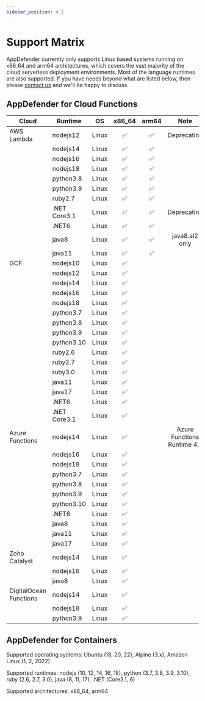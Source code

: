 ```yaml
---
sidebar_position: 4.2
---
```


# Support Matrix

AppDefender currently only supports Linux based systems running on x86_64 and arm64 architectures, which covers the vast majority of the cloud serverless deployment environments.  Most of the language runtimes are also supported.  If you have needs beyond what are listed below, then please [contact us](<https://www.extrinsec.com/contact>) and we'll be happy to discuss.

## AppDefender for Cloud Functions

| Cloud | Runtime | OS | x86_64 | arm64 | Note |
|---|---|---|:---:|:---:|:---:|
| AWS Lambda | nodejs12 | Linux | ✅ | ✅ | Deprecating |
| |nodejs14|Linux|✅|✅||
| |nodejs16|Linux|✅|✅||
| |nodejs18|Linux|✅|✅||
| |python3.8|Linux|✅|✅||
| |python3.9|Linux|✅|✅||
| |ruby2.7|Linux|✅|✅||
| |.NET Core3.1|Linux|✅|✅|Deprecating|
| |.NET6|Linux|✅|✅||
| |java8|Linux|✅|✅| java8.al2 only|
| |java11|Linux|✅|✅||
| GCF| nodejs10 | Linux | ✅ | | |
| |nodejs12|Linux|✅|||
| |nodejs14|Linux|✅|||
| |nodejs16|Linux|✅|||
| |nodejs18|Linux|✅|||
| |python3.7|Linux|✅|||
| |python3.8|Linux|✅|||
| |python3.9|Linux|✅|||
| |python3.10|Linux|✅|||
| |ruby2.6|Linux|✅|||
| |ruby2.7|Linux|✅|||
| |ruby3.0|Linux|✅|||
| |java11|Linux|✅|||
| |java17|Linux|✅|||
| |.NET6|Linux|✅|||
| |.NET Core3.1|Linux|✅|||
| Azure Functions | nodejs14 | Linux | ✅ | | Azure Functions Runtime 4.x |
| |nodejs16|Linux|✅|||
| |nodejs18|Linux|✅|||
| |python3.7|Linux|✅|||
| |python3.8|Linux|✅|||
| |python3.9|Linux|✅|||
| |python3.10|Linux|✅|||
| |.NET6|Linux|✅|||
| |java8|Linux|✅|||
| |java11|Linux|✅|||
| |java17|Linux|✅|||
| Zoho Catalyst |nodejs14|Linux|✅|||
| |nodejs16|Linux|✅|||
| |java8|Linux|✅|||
| DigitalOcean Functions|nodejs14|Linux|✅|||
| |nodejs18|Linux|✅|||
| |python3.9|Linux|✅|||

## AppDefender for Containers

Supported operating systems: Ubuntu (18, 20, 22), Alpine (3.x), Amazon Linux (1, 2, 2022)

Supported runtimes: nodejs (10, 12, 14, 16, 18), python (3.7, 3.8, 3.9, 3.10), ruby (2.6, 2.7, 3.0), java (8, 11, 17), .NET (Core3.1, 6)

Supported architectures: x86_64, arm64